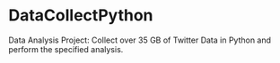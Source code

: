 # DataCollectPython
Data Analysis Project: Collect over 35 GB of Twitter Data in Python and perform the specified analysis.
